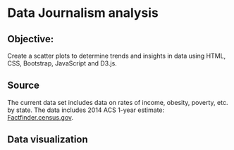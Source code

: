 # Data Journalism analysis
## Objective: 
Create a scatter plots to determine trends and insights in data using HTML, CSS, Bootstrap, JavaScript and D3.js.

## Source
The current data set includes data on rates of income, obesity, poverty, etc. by state. The data includes 2014 ACS 1-year estimate: [Factfinder.census.gov](https://factfinder.census.gov/faces/nav/jsf/pages/searchresults.xhtml).

## Data visualization
